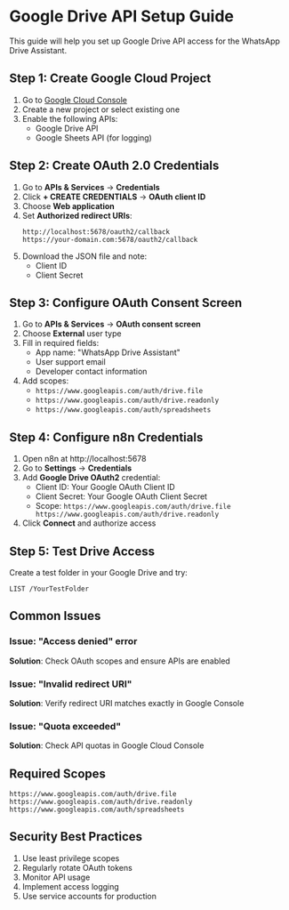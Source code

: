 # Google Drive API Setup Guide

This guide will help you set up Google Drive API access for the WhatsApp Drive Assistant.

## Step 1: Create Google Cloud Project

1. Go to [Google Cloud Console](https://console.cloud.google.com/)
2. Create a new project or select existing one
3. Enable the following APIs:
   - Google Drive API
   - Google Sheets API (for logging)

## Step 2: Create OAuth 2.0 Credentials

1. Go to **APIs & Services** → **Credentials**
2. Click **+ CREATE CREDENTIALS** → **OAuth client ID**
3. Choose **Web application**
4. Set **Authorized redirect URIs**:
   ```
   http://localhost:5678/oauth2/callback
   https://your-domain.com:5678/oauth2/callback
   ```
5. Download the JSON file and note:
   - Client ID
   - Client Secret

## Step 3: Configure OAuth Consent Screen

1. Go to **APIs & Services** → **OAuth consent screen**
2. Choose **External** user type
3. Fill in required fields:
   - App name: "WhatsApp Drive Assistant"
   - User support email
   - Developer contact information
4. Add scopes:
   - `https://www.googleapis.com/auth/drive.file`
   - `https://www.googleapis.com/auth/drive.readonly`
   - `https://www.googleapis.com/auth/spreadsheets`

## Step 4: Configure n8n Credentials

1. Open n8n at http://localhost:5678
2. Go to **Settings** → **Credentials**
3. Add **Google Drive OAuth2** credential:
   - Client ID: Your Google OAuth Client ID
   - Client Secret: Your Google OAuth Client Secret
   - Scope: `https://www.googleapis.com/auth/drive.file https://www.googleapis.com/auth/drive.readonly`
4. Click **Connect** and authorize access

## Step 5: Test Drive Access

Create a test folder in your Google Drive and try:
```
LIST /YourTestFolder
```

## Common Issues

### Issue: "Access denied" error
**Solution**: Check OAuth scopes and ensure APIs are enabled

### Issue: "Invalid redirect URI"
**Solution**: Verify redirect URI matches exactly in Google Console

### Issue: "Quota exceeded"
**Solution**: Check API quotas in Google Cloud Console

## Required Scopes

```
https://www.googleapis.com/auth/drive.file
https://www.googleapis.com/auth/drive.readonly
https://www.googleapis.com/auth/spreadsheets
```

## Security Best Practices

1. Use least privilege scopes
2. Regularly rotate OAuth tokens
3. Monitor API usage
4. Implement access logging
5. Use service accounts for production